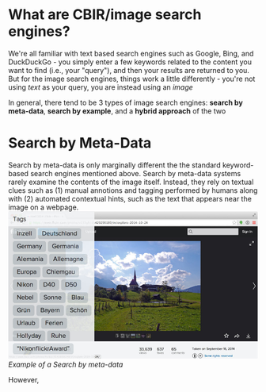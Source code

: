 # What are CBIR/image search engines?

We're all familiar with text based search engines such as Google, Bing, and DuckDuckGo - you simply enter a few keywords related to the content you want to find (i.e., your "query"), and then your results are returned to you. But for the image search engines, things work a little differently - you're not using _text_ as your query, you are instead using an _image_

In general, there tend to be 3 types of image search engines: **search by meta-data**, **search by example**, and a **hybrid approach** of the two

# Search by Meta-Data
Search by meta-data is only marginally different the the standard keyword-based search engines mentioned above. Search by meta-data systems rarely examine the contents of the image itself. Instead, they rely on textual clues such as (1) manual annotions and tagging performed by humans along with (2) automated contextual hints, such as the text that appears near the image on a webpage.
![Example of a search by meta-data](https://github.com/khanhducle/khanhducle.github.io/blob/master/images/cbir_flickr_example.jpg)
*Example of a Search by meta-data*

However,

